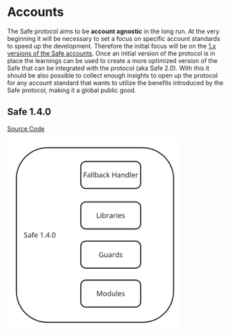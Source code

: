# Accounts

The Safe protocol aims to be **account agnostic** in the long run. At the very beginning it will be necessary to set a focus on specific account standards to speed up the development. Therefore the initial focus will be on the [1.x versions of the Safe accounts](https://github.com/safe-global/safe-contracts). Once an initial version of the protocol is in place the learnings can be used to create a more optimized version of the Safe that can be integrated with the protocol (aka Safe 2.0). With this it should be also possible to collect enough insights to open up the protocol for any account standard that wants to utilize the benefits introduced by the Safe protocol, making it a global public good.

## Safe 1.4.0

[Source Code](https://github.com/safe-global/safe-contracts/tree/v1.4.0)

<img src="../_assets/accounts_safe_140.png" width=400/>